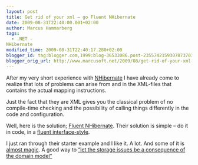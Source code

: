 ```yaml
---
layout: post
title: Get rid of your xml – go Fluent NHibernate
date: 2009-08-31T22:40:00.001+02:00
author: Marcus Hammarberg
tags:
  - .NET -
NHibernate
modified_time: 2009-08-31T22:40:17.280+02:00
blogger_id: tag:blogger.com,1999:blog-36533086.post-2355742159307873703
blogger_orig_url: http://www.marcusoft.net/2009/08/get-rid-of-your-xml-go-fluent.html
---
```



After my very short experience with
<a href="https://www.hibernate.org/343.html"
target="_blank">NHibernate</a> I have already come to realize that lots
of problems can arise from and in the XML-files that contains the actual
mapping instructions.

Just the fact that they are XML gives you the classical problem of no
compile-time checking and the possibility of calling things differently
in the code and configuration.

Well, here is the solution;
<a href="http://fluentnhibernate.org/" target="_blank">Fluent
NHibernate</a>. Their solution is simple – do it in code, in a
<a href="http://en.wikipedia.org/wiki/Fluent_interface"
target="_blank">fluent interface-style</a>.

I just ran through their starter example and I like it. A lot. And some
of it is <a href="http://wiki.fluentnhibernate.org/Auto_mapping"
target="_blank">almost magic</a>. A good way to <a
href="http://www.marcusoft.net/2009/08/implementing-unit-of-work-with.html"
target="_blank">“let the storage issues be a consequence of the domain
model”</a>
